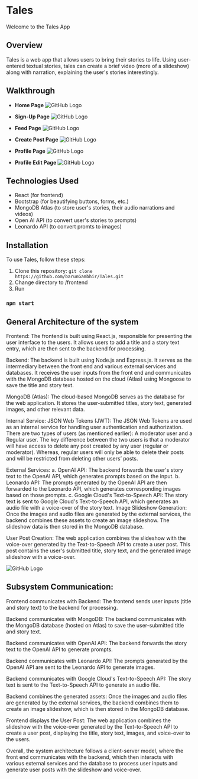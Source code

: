# Tales

Welcome to the Tales App 

## Overview

Tales is a web app that allows users to bring their stories to life. Using user-entered textual stories, tales can create a brief video (more of a slideshow) along with narration, explaining the user's stories interestingly.  

## Walkthrough

- **Home Page** 
![GitHub Logo](https://github.com/barunGambhir/Tales/raw/main/files/Home_Page.png)

- **Sign-Up Page** 
![GitHub Logo](https://github.com/barunGambhir/Tales/raw/main/files/Sign_Up_Page.png)

- **Feed Page** 
![GitHub Logo](https://github.com/barunGambhir/Tales/raw/main/files/Feed_Page.png)

- **Create Post Page** 
![GitHub Logo](https://github.com/barunGambhir/Tales/raw/main/files/Create_Post_Page.png)

- **Profile Page** 
![GitHub Logo](https://github.com/barunGambhir/Tales/raw/main/files/Profile_Page.png)

- **Profile Edit Page** 
![GitHub Logo](https://github.com/barunGambhir/Tales/raw/main/files/Profile_Edit_Page.png)

## Technologies Used

- React (for frontend)
- Bootstrap (for beautifying buttons, forms, etc.)
- MongoDB Atlas (to store user's stories, their audio narrations and videos)
- Open AI API (to convert user's stories to prompts)
- Leonardo API (to convert promts to images)

## Installation

To use Tales, follow these steps:

1. Clone this repository: `git clone https://github.com/barunGambhir/Tales.git`
2. Change directory to /frontend
3. Run
### `npm start`

## General Architecture of the system

Frontend: The frontend is built using React.js, responsible for presenting the user interface to the users. It allows users to add a title and a story text entry, which are then sent to the backend for processing.

Backend: The backend is built using Node.js and Express.js. It serves as the intermediary between the front end and various external services and databases. It receives the user inputs from the front end and communicates with the MongoDB database hosted on the cloud (Atlas) using Mongoose to save the title and story text.

MongoDB (Atlas): The cloud-based MongoDB serves as the database for the web application. It stores the user-submitted titles, story text, generated images, and other relevant data.

Internal Service: JSON Web Tokens (JWT): The JSON Web Tokens are used as an internal service for handling user authentication and authorization. There are two types of users (as mentioned earlier): A moderator user and a Regular user. The key difference between the two users is that a moderator will have access to delete any post created by any user (regular or moderator). Whereas, regular users will only be able to delete their posts and will be restricted from deleting other users’ posts.

External Services:
a. OpenAI API: The backend forwards the user's story text to the OpenAI API, which generates prompts based on the input.
b. Leonardo API: The prompts generated by the OpenAI API are then forwarded to the Leonardo API, which generates corresponding images based on those prompts.
c. Google Cloud's Text-to-Speech API: The story text is sent to Google Cloud's Text-to-Speech API, which generates an audio file with a voice-over of the story text.
Image Slideshow Generation: Once the images and audio files are generated by the external services, the backend combines these assets to create an image slideshow. The slideshow data is then stored in the MongoDB database.

User Post Creation: The web application combines the slideshow with the voice-over generated by the Text-to-Speech API to create a user post. This post contains the user's submitted title, story text, and the generated image slideshow with a voice-over.

![GitHub Logo](https://github.com/barunGambhir/Tales/raw/main/files/Architecture.png)

## Subsystem Communication:

Frontend communicates with Backend: The frontend sends user inputs (title and story text) to the backend for processing.

Backend communicates with MongoDB: The backend communicates with the MongoDB database (hosted on Atlas) to save the user-submitted title and story text.

Backend communicates with OpenAI API: The backend forwards the story text to the OpenAI API to generate prompts.

Backend communicates with Leonardo API: The prompts generated by the OpenAI API are sent to the Leonardo API to generate images.

Backend communicates with Google Cloud's Text-to-Speech API: The story text is sent to the Text-to-Speech API to generate an audio file.

Backend combines the generated assets: Once the images and audio files are generated by the external services, the backend combines them to create an image slideshow, which is then stored in the MongoDB database.

Frontend displays the User Post: The web application combines the slideshow with the voice-over generated by the Text-to-Speech API to create a user post, displaying the title, story text, images, and voice-over to the users.

Overall, the system architecture follows a client-server model, where the front end communicates with the backend, which then interacts with various external services and the database to process user inputs and generate user posts with the slideshow and voice-over.

